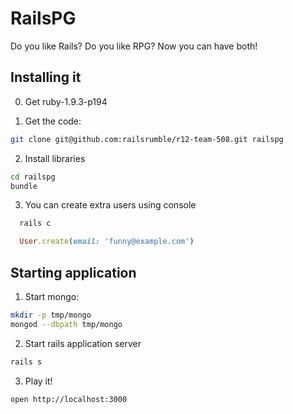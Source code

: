 # RailsPG

Do you like Rails? Do you like RPG? Now you can have both!

## Installing it

0. Get ruby-1.9.3-p194

1. Get the code:

  ```bash
  git clone git@github.com:railsrumble/r12-team-508.git railspg
  ```

2. Install libraries

  ```bash
  cd railspg
  bundle
  ```

3. You can create extra users using console

```bash
  rails c
```

```ruby
  User.create(email: 'funny@example.com')
```


## Starting application

1. Start mongo:

  ```bash
  mkdir -p tmp/mongo
  mongod --dbpath tmp/mongo
  ```

2. Start rails application server

  ```bash
  rails s
  ```

3. Play it!

  ```bash
  open http://localhost:3000
  ```
